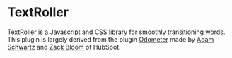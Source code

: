 TextRoller
========

TextRoller is a Javascript and CSS library for smoothly transitioning words.
This plugin is largely derived from the plugin [Odometer](@HubSpot/odometer) made by 
[Adam Schwartz](https://twitter.com/adamfschwartz) and 
[Zack Bloom](https://twitter.com/zackbloom) of HubSpot.